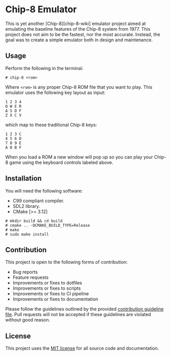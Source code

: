 <!--
SPDX-FileCopyrightText: 2023 Jason Pena <jasonpena@awkless.com>
SPDX-License-Identifier: MIT
-->

# Chip-8 Emulator

This is yet another [Chip-8][chip-8-wiki] emulator project aimed at emulating
the baseline features of the Chip-8 system from 1977. This project does not
aim to be the fastest, nor the most accurate. Instead, the goal was to
create a simple emulator both in design and maintenance.

## Usage

Perform the following in the terminal:

```
# chip-8 <rom>
```

Where `<rom>` is any proper Chip-8 ROM file that you want to play. This
emulator uses the following key layout as input:

```
1 2 3 4
Q W E R
A S D F
Z X C V
```

which map to these traditional Chip-8 keys:

```
1 2 3 C
4 5 6 D
7 8 9 E
A 0 B F
```

When you load a ROM a new window will pop up so you can play your
Chip-8 game using the keyboard controls labeled above.

## Installation

You will need the following software:

- C99 compliant compiler.
- SDL2 library.
- CMake [>= 3.12]

```
# mkdir build && cd build
# cmake .. -DCMAKE_BUILD_TYPE=Release
# make
# sudo make install
```

## Contribution

This project is open to the following forms of contribution:

- Bug reports
- Feature requests
- Improvements or fixes to dotfiles
- Improvements or fixes to scripts
- Improvements or fixes to CI pipeline
- Improvements or fixes to documentation

Please follow the guidelines outlined by the provided
[contribution guideline file][contributing]. Pull requests will not be accepted
if these guidelines are violated without good reason.

## License

This project uses the [MIT license][mit] for all source code and documentation.

[contributing]: https://github.com/awkless/dotfiles/blob/main/CONTRIBUTING.md
[mit]: https://github.com/awkless/dotfiles/blob/main/LICENSE/MIT.txt
